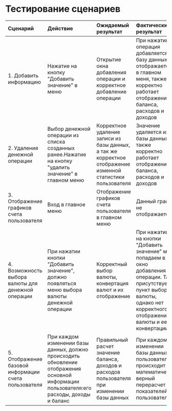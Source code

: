 # Тестирование сценариев

|Сценарий|Действие|Ожидаемый результат|Фактический результат| Оценка|
|:---|:---|:---|:---|:---|
|1. Добавить информацию|Нажатие на кнопку "Добавить значение" в меню|Открытие окна добавления операции и корректное добавление операции|При нажатии операция добавляется в базу данных и отображается в главном меня, также корректно работает отображение баланса, расходов и доходов| Сценарий выполнен |
|2. Удаления денежной операции|Выбор денежной операции из списка созданных ранее.Нажатие на кнопку "удалить значение" в главном меню|Корректное удаление записи из базы данных, а так же корректное отображение изменной статистики пользователя|Значение удаляется из базы данных, а также корректно работает отображение баланса, расходов и доходов| Сценарий выполнен |
|3. Отображение графиков счета пользователя|Вход в главное меню|Отображение графиков счета пользователя в главном меню | Данный график не отображается| Сценарий не выполнен |
|4. Возможность выбора валюты для денежной операции|При нажатии кнопки "Добавить значение", должно появляться меню выбора валюты денежной операции|Корректный выбор валюты, конвертация валют и их отображение| При нажатии на кнопки "Добавить значение" мы попадаем в окно добавления операции. Там присутствует пункт выбора валюты, однако нет корректного отображения валюты и ее конвертации |Сценарий не выполнен|
|5. Отображение базовой информации счета пользователя|При каждом изменении базы данных, должно происходить обновление отображения основной информации пользователя:его расходы, доходы и баланс|Правильный расчет значение баланса, доходов и расходов пользователя при изменении базы данных| При каждом изменении базы данных пользователя происходит математически верный перерасчет показателей пользователя |Сценарий выполнен|
